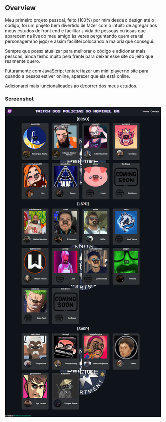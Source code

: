 ## Overview
Meu primeiro projeto pessoal, feito (100%) por mim desde o design até o código, foi um projeto bem divertido de fazer com o intuito de agregar aos meus estudos de front end e facilitar a vida de pessoas curiosas que aparecem na live do meu amigo às vezes perguntando quem era tal personagem(no jogo) e assim facilitei colocando a maioria que consegui.


Sempre que posso atualizar para melhorar o código e adicionar mais pessoas, ainda tenho muito pela frente para deixar esse site do jeito que realmente quero.


Futuramente com JavaScript tentarei fazer um mini player no site para quando a pessoa estiver online, aparecer que ela está online.


Adicionarei mais funcionalidades ao decorrer dos meus estudos.

### Screenshot

![](./FireShot%20Capture%20%20-%20Live%20Policias%20NP-BR.png)

